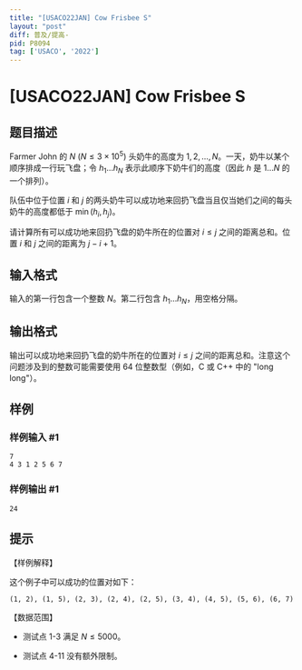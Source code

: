 ```yaml
---
title: "[USACO22JAN] Cow Frisbee S"
layout: "post"
diff: 普及/提高-
pid: P8094
tag: ['USACO', '2022']
---
```

# [USACO22JAN] Cow Frisbee S
## 题目描述

Farmer John 的 $N\ (N\le 3\times 10^5)$ 头奶牛的高度为 $1, 2, \ldots, N$。一天，奶牛以某个顺序排成一行玩飞盘；令 $h_1 \ldots h_N$ 表示此顺序下奶牛们的高度（因此 $h$ 是 $1 \ldots N$ 的一个排列）。

队伍中位于位置 $i$ 和 $j$ 的两头奶牛可以成功地来回扔飞盘当且仅当她们之间的每头奶牛的高度都低于 $\min(h_i, h_j)$。

请计算所有可以成功地来回扔飞盘的奶牛所在的位置对 $i\le j$ 之间的距离总和。位置 $i$ 和 $j$ 之间的距离为 $j-i+1$。
## 输入格式

输入的第一行包含一个整数 $N$。第二行包含 $h_1 \ldots h_N$，用空格分隔。
## 输出格式

输出可以成功地来回扔飞盘的奶牛所在的位置对 $i\le j$ 之间的距离总和。注意这个问题涉及到的整数可能需要使用 64 位整数型（例如，C 或 C++ 中的 "long long"）。
## 样例

### 样例输入 #1
```
7
4 3 1 2 5 6 7
```
### 样例输出 #1
```
24
```
## 提示

【样例解释】

这个例子中可以成功的位置对如下：

```
(1, 2), (1, 5), (2, 3), (2, 4), (2, 5), (3, 4), (4, 5), (5, 6), (6, 7)
```

【数据范围】

- 测试点 1-3 满足 $N\le 5000$。

- 测试点 4-11 没有额外限制。
